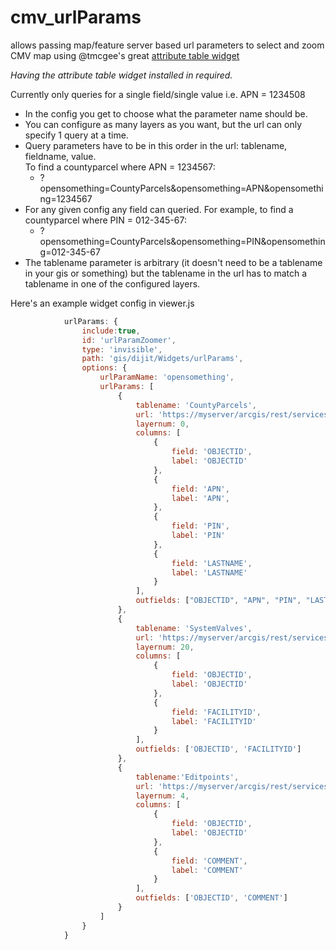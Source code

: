 # cmv_urlParams
allows passing map/feature server based url parameters to select and zoom CMV map using @tmcgee's great [attribute table widget](https://github.com/tmcgee/cmv-widgets#attributes-tables)

*Having the attribute table widget installed in required.*  

Currently only queries for a single field/single value i.e.  APN = 1234508    
- In the config you get to choose what the parameter name should be.   
- You can configure as many layers as you want, but the url can only specify 1 query at a time.  
- Query parameters have to be in this order in the url:  tablename, fieldname, value.   
To find a countyparcel where APN = 1234567:
  - ?opensomething=CountyParcels&opensomething=APN&opensomething=1234567
- For any given config any field can queried.  For example, to find a countyparcel where PIN = 012-345-67: 
  - ?opensomething=CountyParcels&opensomething=PIN&opensomething=012-345-67
- The tablename parameter is arbitrary (it doesn't need to be a tablename in your gis or something) but the tablename  in the url has to match a tablename in one of the configured layers.  

Here's an example widget config in viewer.js
```javascript
            urlParams: {
                include:true, 
                id: 'urlParamZoomer', 
                type: 'invisible', 
                path: 'gis/dijit/Widgets/urlParams', 
                options: {
                    urlParamName: 'opensomething',
                    urlParams: [
                        {
                            tablename: 'CountyParcels', 
                            url: 'https://myserver/arcgis/rest/services/queryservice/MapServer/',
                            layernum: 0,
                            columns: [
                                {
                                    field: 'OBJECTID',
                                    label: 'OBJECTID'
                                },
                                {
                                    field: 'APN',
                                    label: 'APN',                               
                                },
                                {
                                    field: 'PIN',
                                    label: 'PIN'
                                },
                                {
                                    field: 'LASTNAME',
                                    label: 'LASTNAME'
                                }
                            ],
                            outfields: ["OBJECTID", "APN", "PIN", "LASTNAME"]
                        },
                        {
                            tablename: 'SystemValves',
                            url: 'https://myserver/arcgis/rest/services/Facilities/MapServer/',
                            layernum: 20,
                            columns: [
                                {
                                    field: 'OBJECTID',
                                    label: 'OBJECTID'
                                },
                                {
                                    field: 'FACILITYID',
                                    label: 'FACILITYID'
                                }
                            ],
                            outfields: ['OBJECTID', 'FACILITYID']
                        },
                        {
                            tablename:'Editpoints',
                            url: 'https://myserver/arcgis/rest/services/FeaturesEdit/FeatureServer/',
                            layernum: 4, 
                            columns: [
                                {
                                    field: 'OBJECTID', 
                                    label: 'OBJECTID'
                                },
                                {
                                    field: 'COMMENT',
                                    label: 'COMMENT'
                                }
                            ],
                            outfields: ['OBJECTID', 'COMMENT']
                        }
                    ]
                }
            }
```            

